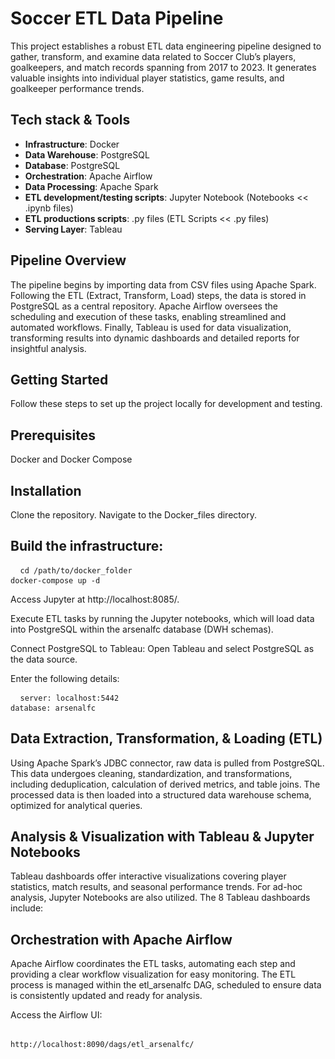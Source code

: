# Soccer ETL Data Pipeline

This project establishes a robust ETL data engineering pipeline designed to gather, transform, and examine data related to Soccer Club’s players, goalkeepers, and match records spanning from 2017 to 2023. It generates valuable insights into individual player statistics, game results, and goalkeeper performance trends.

## Tech stack & Tools

- **Infrastructure**: Docker
- **Data Warehouse**: PostgreSQL
- **Database**: PostgreSQL
- **Orchestration**: Apache Airflow
- **Data Processing**: Apache Spark
- **ETL development/testing scripts**: Jupyter Notebook (Notebooks << .ipynb files)
- **ETL productions scripts**: .py files (ETL Scripts << .py files)
- **Serving Layer**: Tableau

## Pipeline Overview

The pipeline begins by importing data from CSV files using Apache Spark. Following the ETL (Extract, Transform, Load) steps, the data is stored in PostgreSQL as a central repository. Apache Airflow oversees the scheduling and execution of these tasks, enabling streamlined and automated workflows. Finally, Tableau is used for data visualization, transforming results into dynamic dashboards and detailed reports for insightful analysis.

## Getting Started

Follow these steps to set up the project locally for development and testing.

## Prerequisites

Docker and Docker Compose

## Installation

Clone the repository.
Navigate to the Docker_files directory.

## Build the infrastructure:

<pre> <code> cd /path/to/docker_folder
docker-compose up -d</code> </pre>

Access Jupyter at http://localhost:8085/.

Execute ETL tasks by running the Jupyter notebooks, which will load data into PostgreSQL within the arsenalfc database (DWH schemas).

Connect PostgreSQL to Tableau:
Open Tableau and select PostgreSQL as the data source.

Enter the following details:

<pre> <code> server: localhost:5442
database: arsenalfc</code> </pre>

## Data Extraction, Transformation, & Loading (ETL)

Using Apache Spark’s JDBC connector, raw data is pulled from PostgreSQL. This data undergoes cleaning, standardization, and transformations, including deduplication, calculation of derived metrics, and table joins. The processed data is then loaded into a structured data warehouse schema, optimized for analytical queries.

## Analysis & Visualization with Tableau & Jupyter Notebooks

Tableau dashboards offer interactive visualizations covering player statistics, match results, and seasonal performance trends. For ad-hoc analysis, Jupyter Notebooks are also utilized. The 8 Tableau dashboards include:

## Orchestration with Apache Airflow

Apache Airflow coordinates the ETL tasks, automating each step and providing a clear workflow visualization for easy monitoring. The ETL process is managed within the etl_arsenalfc DAG, scheduled to ensure data is consistently updated and ready for analysis.

Access the Airflow UI:

<pre> <code> 
http://localhost:8090/dags/etl_arsenalfc/</code> </pre>
